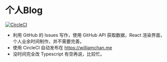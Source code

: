 # 个人Blog

[![CircleCI](https://circleci.com/gh/luckyyyyy/blog/tree/umi.svg?style=svg)](https://circleci.com/gh/luckyyyyy/blog/tree/umi)

 * 利用 GitHub 的 Issues 写作，使用 GitHub API 获取数据，React 渲染界面，个人业余时间制作，并不需要完善。
 * 使用 CircleCI 自动发布在 https://williamchan.me
 * 没时间完全改 Typescript 有空再说，比较忙。
